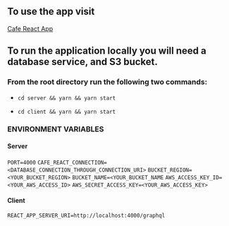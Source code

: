 ## To use the app visit

[Cafe React App](https://cafe-react-client.herokuapp.com/)

## To run the application locally you will need a database service, and S3 bucket.

### From the root directory run the following two commands:

- `cd server && yarn && yarn start`

- `cd client && yarn && yarn start`

### ENVIRONMENT VARIABLES

#### Server

`PORT=4000`
`CAFE_REACT_CONNECTION=<DATABASE_CONNECTION_THROUGH_CONNECTION_URI>`
`BUCKET_REGION=<YOUR_BUCKET_REGION>`
`BUCKET_NAME=<YOUR_BUCKET_NAME`
`AWS_ACCESS_KEY_ID=<YOUR_AWS_ACCESS_ID>`
`AWS_SECRET_ACCESS_KEY=<YOUR_AWS_ACCESS_KEY>`

#### Client

`REACT_APP_SERVER_URI=http://localhost:4000/graphql`
